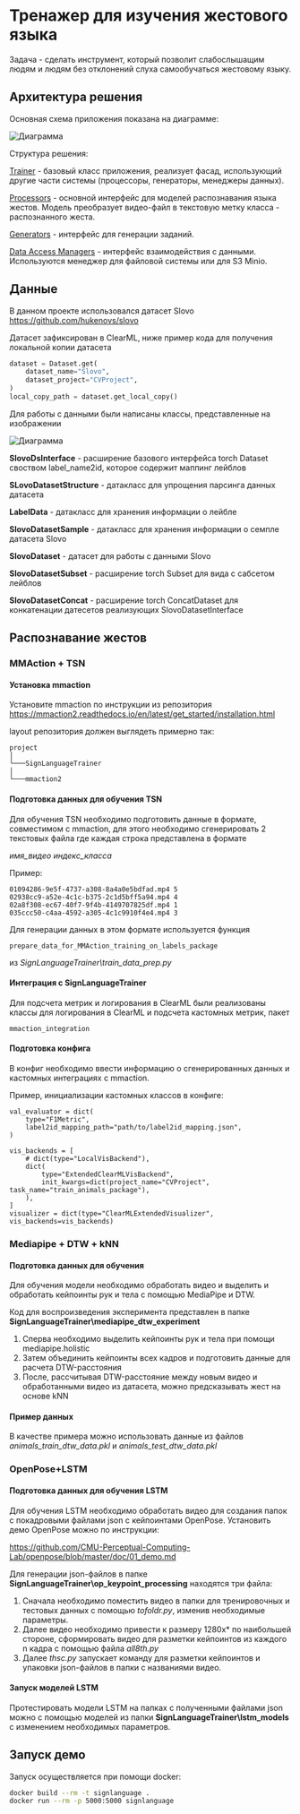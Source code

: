 # Тренажер для изучения жестового языка

Задача - сделать инструмент, который позволит слабослышащим людям и людям без отклонений слуха самообучаться жестовому языку.

## Архитектура решения

Основная схема приложения показана на диаграмме:

![Диаграмма](images/diagram.jpg)

Структура решения:

[Trainer](src/trainer.py) - базовый класс приложения, реализует фасад, использующий другие части системы (процессоры, генераторы, менеджеры данных).

[Processors](src/processors/) - основной интерфейс для моделей распознавания языка жестов. Модель преобразует видео-файл в текстовую метку класса - распознанного жеста.

[Generators](src/generators/) - интерфейс для генерации заданий.

[Data Access Managers](src/data_access_managers/) - интерфейс взаимодействия с данными. Используются менеджер для файловой системы или для S3 Minio.

## Данные

В данном проекте использовался датасет Slovo 
https://github.com/hukenovs/slovo

Датасет зафиксирован в ClearML, ниже пример кода для получения локальной копии датасета   

```python
dataset = Dataset.get(
    dataset_name="Slovo",
    dataset_project="CVProject",
)
local_copy_path = dataset.get_local_copy()
```

Для работы с данными были написаны классы, представленные на изображении

![Диаграмма](images/data_uml.png)

**SlovoDsInterface** - расширение базового интерфейса torch Dataset своством label_name2id, которое содержит маппинг лейблов 

**SLovoDatasetStructure** - датакласс для упрощения парсинга данных датасета

**LabelData** - датакласс для хранения информации о лейбле 

**SlovoDatasetSample** - датакласс для хранения информации о семпле датасета Slovo

**SlovoDataset** - датасет для работы с данными Slovo

**SlovoDatasetSubset** - расширение torch Subset для вида с сабсетом  лейблов 

**SlovoDatasetConcat** - расширение torch ConcatDataset для конкатенации датесетов реализующих SlovoDatasetInterface


## Распознавание жестов

### MMAction + TSN

#### Установка mmaction

Установите mmaction по инструкции из репозитория
https://mmaction2.readthedocs.io/en/latest/get_started/installation.html

layout репозитория должен выглядеть примерно так:

```
project
│
└───SignLanguageTrainer
│   
└───mmaction2
```

#### Подготовка данных для обучения TSN

Для обучения TSN необходимо подготовить данные в формате, совместимом с mmaction, для этого необходимо сгенерировать 2 текстовых файла где каждая строка представлена в формате 

*имя_видео* *индекс_класса* 

Пример:
```
01094286-9e5f-4737-a308-8a4a0e5bdfad.mp4 5
02938cc9-a52e-4c1c-b375-2c1d5bff5a94.mp4 4
02a8f308-ec67-40f7-9f4b-4149707825df.mp4 1
035ccc50-c4aa-4592-a305-4c1c9910f4e4.mp4 3
```

Для генерации данных в этом формате используется функция 

```
prepare_data_for_MMAction_training_on_labels_package
```

из *SignLanguageTrainer\train_data_prep.py*


#### Интеграция с SignLanguageTrainer

Для подсчета метрик и логирования в ClearML были реализованы классы для логирования в ClearML и подсчета кастомных метрик, пакет 

```
mmaction_integration
```

#### Подготовка конфига
В конфиг необходимо ввести информацию о сгенерированных данных и кастомных интеграциях с mmaction.

Пример, инициализации кастомных классов в конфиге:

```
val_evaluator = dict(
    type="F1Metric",
    label2id_mapping_path="path/to/label2id_mapping.json",
)

vis_backends = [
    # dict(type="LocalVisBackend"),
    dict(
        type="ExtendedClearMLVisBackend",
        init_kwargs=dict(project_name="CVProject", task_name="train_animals_package"),
    ),
]
visualizer = dict(type="ClearMLExtendedVisualizer", vis_backends=vis_backends)
```


### Mediapipe + DTW + kNN

#### Подготовка данных для обучения

Для обучения модели необходимо обработать видео и выделить и обработать кейпоинты рук и тела с помощью MediaPipe и DTW.

Код для воспроизведения эксперимента представлен в папке **SignLanguageTrainer\mediapipe_dtw_experiment**

1. Сперва необходимо выделить кейпоинты рук и тела при помощи mediapipe.holistic 
2. Затем объединить кейпоинты всех кадров и подготовить данные для расчета DTW-расстояния
3. После, рассчитывая DTW-расстояние между новым видео и обработанными видео из датасета, можно предсказывать жест на основе kNN

#### Пример данных

В качестве примера можно использовать данные из файлов *animals_train_dtw_data.pkl* и *animals_test_dtw_data.pkl*

### OpenPose+LSTM

#### Подготовка данных для обучения LSTM

Для обучения LSTM необходимо обработать видео для создания папок с покадровыми файлами json с кейпоинтами OpenPose. Установить демо OpenPose можно по инструкции:

https://github.com/CMU-Perceptual-Computing-Lab/openpose/blob/master/doc/01_demo.md

Для генерации json-файлов в папке **SignLanguageTrainer\op_keypoint_processing** находятся три файла:
1.	Сначала необходимо поместить видео в папки для тренировочных и тестовых данных с помощью *tofoldr.py*, изменив необходимые параметры.
2.	Далее видео необходимо привести к размеру 1280х* по наибольшей стороне, сформировать видео для разметки кейпоинтов из каждого n кадра с помощью файла *all8th.py*
3.	Далее *thsc.py* запускает команду для разметки кейпоинтов и упаковки json-файлов в папки с названиями видео.

#### Запуск моделей LSTM
Протестировать модели LSTM на папках с полученными файлами json можно с помощью моделей из папки **SignLanguageTrainer\lstm_models** с изменением необходимых параметров.

## Запуск демо

Запуск осуществляется при помощи docker:

```bash
docker build --rm -t signlanguage .
docker run --rm -p 5000:5000 signlanguage
```
